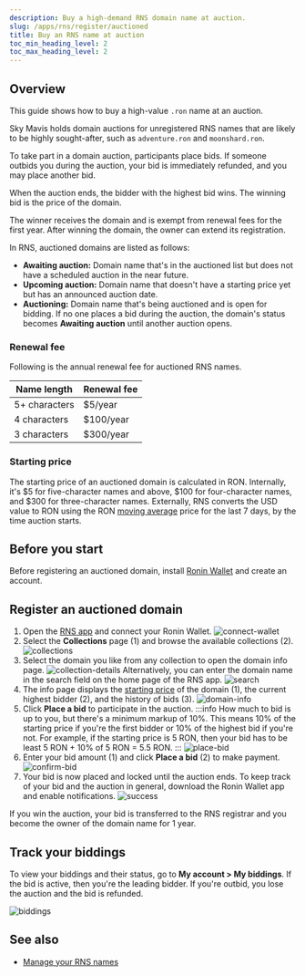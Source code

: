 ```yaml
---
description: Buy a high-demand RNS domain name at auction.
slug: /apps/rns/register/auctioned
title: Buy an RNS name at auction
toc_min_heading_level: 2
toc_max_heading_level: 2
---
```


## Overview

This guide shows how to buy a high-value `.ron` name at an auction.

Sky Mavis holds domain auctions for unregistered RNS names that are likely to be highly sought-after, such as `adventure.ron` and `moonshard.ron`.

To take part in a domain auction, participants place bids. If someone outbids you during the auction, your bid is immediately refunded, and you may place another bid.

When the auction ends, the bidder with the highest bid wins. The winning bid is the price of the domain.

The winner receives the domain and is exempt from renewal fees for the first year. After winning the domain, the owner can extend its registration.

In RNS, auctioned domains are listed as follows:

* **Awaiting auction:** Domain name that's in the auctioned list but does not have a scheduled auction in the near future.
* **Upcoming auction:** Domain name that doesn't have a starting price yet but has an announced auction date.
* **Auctioning:** Domain name that's being auctioned and is open for bidding. If no one places a bid during the auction, the domain's status becomes **Awaiting auction** until another auction opens.

### Renewal fee

Following is the annual renewal fee for auctioned RNS names.

| Name length | Renewal fee |
|---|---|
| 5+ characters | $5/year |
| 4 characters | $100/year |
| 3 characters | $300/year |

### Starting price

The starting price of an auctioned domain is calculated in RON. Internally, it's \$5 for five-character names and above, \$100 for four-character names, and \$300 for three-character names. Externally, RNS converts the USD value to RON using the RON [moving average](https://en.wikipedia.org/wiki/Moving_average) price for the last 7 days, by the time auction starts.

## Before you start

Before registering an auctioned domain, install [Ronin Wallet](https://wallet.roninchain.com) and create an account.

## Register an auctioned domain

1. Open the [RNS app](https://id.roninchain.com) and connect your Ronin Wallet.
![connect-wallet](../../assets/auctioned/connect-wallet.png)
1. Select the **Collections** page (1) and browse the available collections (2).
![collections](../../assets/auctioned/collections.png)
1. Select the domain you like from any collection to open the domain info page.
![collection-details](../../assets/auctioned/collection-details.png)
   Alternatively, you can enter the domain name in the search field on the home page of the RNS app.
   ![search](../../assets/auctioned/search.png)
1. The info page displays the [starting price](#starting-price) of the domain (1), the current highest bidder (2), and the history of bids (3).
![domain-info](../../assets/auctioned/domain-info.png)
1. Click **Place a bid** to participate in the auction.
   :::info
   How much to bid is up to you, but there's a minimum markup of 10%. This means 10% of the starting price if you're the first bidder or 10% of the highest bid if you're not. For example, if the starting price is 5 RON, then your bid has to be least 5 RON + 10% of 5 RON = 5.5 RON.
   :::
   ![place-bid](../../assets/auctioned/place-bid.png)
1. Enter your bid amount (1) and click **Place a bid** (2) to make payment.
![confirm-bid](../../assets/auctioned/confirm-bid.png)
1. Your bid is now placed and locked until the auction ends. To keep track of your bid and the auction in general, download the Ronin Wallet app and enable notifications.
![success](../../assets/auctioned/success.png)

If you win the auction, your bid is transferred to the RNS registrar and you become the owner of the domain name for 1 year.

## Track your biddings

To view your biddings and their status, go to **My account > My biddings**. If the bid is active, then you're the leading bidder. If you're outbid, you lose the auction and the bid is refunded.

![biddings](../../assets/auctioned/biddings.png)

## See also

* [Manage your RNS names](./../../manage.md)
